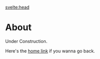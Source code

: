 <svelte:head>
  <title>About</title>
</svelte:head>

# About

Under Construction.

Here's the [home link](/) if you wanna go back.
